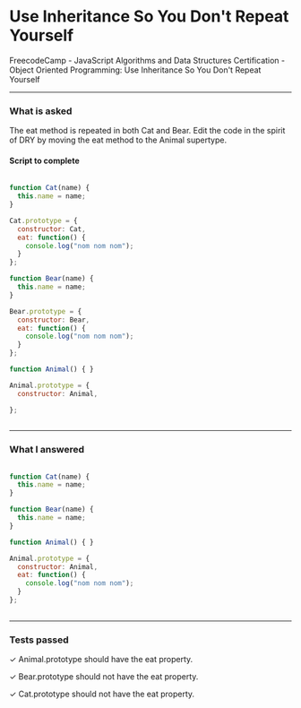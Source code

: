 # Use Inheritance So You Don't Repeat Yourself
FreecodeCamp - JavaScript Algorithms and Data Structures Certification - Object Oriented Programming: Use Inheritance So You Don't Repeat Yourself


---


### What is asked

The eat method is repeated in both Cat and Bear. Edit the code in the spirit of DRY by moving the eat method to the Animal supertype.

#### Script to complete

```javascript  
  
function Cat(name) {
  this.name = name;
}

Cat.prototype = {
  constructor: Cat,
  eat: function() {
    console.log("nom nom nom");
  }
};

function Bear(name) {
  this.name = name;
}

Bear.prototype = {
  constructor: Bear,
  eat: function() {
    console.log("nom nom nom");
  }
};

function Animal() { }

Animal.prototype = {
  constructor: Animal,

};
  

```

---


### What I answered

```javascript  
  
function Cat(name) {
  this.name = name;
}

function Bear(name) {
  this.name = name;
}

function Animal() { }

Animal.prototype = {
  constructor: Animal,
  eat: function() {
    console.log("nom nom nom");
  }
};
  

```

---


### Tests passed

✓ Animal.prototype should have the eat property.

✓ Bear.prototype should not have the eat property.

✓ Cat.prototype should not have the eat property.
